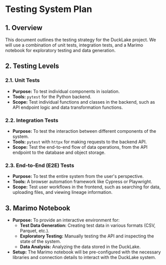 # Testing System Plan

## 1. Overview

This document outlines the testing strategy for the DuckLake project. We will use a combination of unit tests, integration tests, and a Marimo notebook for exploratory testing and data generation.

## 2. Testing Levels

### 2.1. Unit Tests

- **Purpose:** To test individual components in isolation.
- **Tools:** `pytest` for the Python backend.
- **Scope:** Test individual functions and classes in the backend, such as API endpoint logic and data transformation functions.

### 2.2. Integration Tests

- **Purpose:** To test the interaction between different components of the system.
- **Tools:** `pytest` with `httpx` for making requests to the backend API.
- **Scope:** Test the end-to-end flow of data operations, from the API endpoint to the database and object storage.

### 2.3. End-to-End (E2E) Tests

- **Purpose:** To test the entire system from the user's perspective.
- **Tools:** A browser automation framework like Cypress or Playwright.
- **Scope:** Test user workflows in the frontend, such as searching for data, uploading files, and viewing lineage information.

## 3. Marimo Notebook

- **Purpose:** To provide an interactive environment for:
    - **Test Data Generation:** Creating test data in various formats (CSV, Parquet, etc.).
    - **Exploratory Testing:** Manually testing the API and inspecting the state of the system.
    - **Data Analysis:** Analyzing the data stored in the DuckLake.
- **Setup:** The Marimo notebook will be pre-configured with the necessary libraries and connection details to interact with the DuckLake system.
